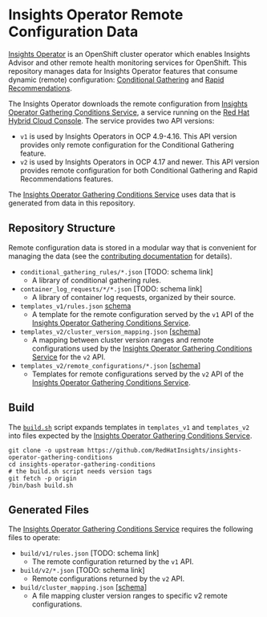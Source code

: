 # Insights Operator Remote Configuration Data

[Insights Operator](https://github.com/openshift/insights-operator) is an
OpenShift cluster operator which enables Insights Advisor and other remote
health monitoring services for OpenShift. This repository manages data for
Insights Operator features that consume dynamic (remote) configuration:
[Conditional Gathering](https://github.com/openshift/insights-operator/blob/master/docs/conditional-gatherer/README.md)
and [Rapid Recommendations](https://github.com/openshift/enhancements/blob/master/enhancements/insights/rapid-recommendations.md).

The Insights Operator downloads the remote configuration from
[Insights Operator Gathering Conditions Service](https://github.com/redhatinsights/insights-operator-gathering-conditions-service),
a service running on the [Red Hat Hybrid Cloud Console](https://developers.redhat.com/api-catalog/api/gathering).
The service provides two API versions:

* `v1` is used by Insights Operators in OCP 4.9-4.16. This API version provides
  only remote configuration for the Conditional Gathering feature.
* `v2` is used by Insights Operators in OCP 4.17 and newer. This API version
  provides remote configuration for both Conditional Gathering and Rapid
  Recommendations features.

The [Insights Operator Gathering Conditions Service](https://github.com/redhatinsights/insights-operator-gathering-conditions-service)
uses data that is generated from data in this repository.


## Repository Structure

Remote configuration data is stored in a modular way that is convenient for
managing the data (see the [contributing documentation](CONTRIBUTING.md) for
details).

* `conditional_gathering_rules/*.json`
  [TODO: schema link]
  * A library of conditional gathering rules.
* `container_log_requests/*/*.json`
  [TODO: schema link]
  * A library of container log requests, organized by their source.
* `templates_v1/rules.json`
  [schema](https://github.com/RedHatInsights/insights-operator-gathering-conditions/blob/main/schemas/remote_configuration_v1_template.schema.json)
  * A template for the remote configuration served by the `v1` API of the
    [Insights Operator Gathering Conditions Service](https://github.com/redhatinsights/insights-operator-gathering-conditions-service).
* `templates_v2/cluster_version_mapping.json`
  [[schema](https://github.com/RedHatInsights/insights-operator-gathering-conditions/blob/main/schemas/cluster_version_mapping.schema.json)]
  * A mapping between cluster version ranges and remote configurations used by the
    [Insights Operator Gathering Conditions Service](https://github.com/redhatinsights/insights-operator-gathering-conditions-service)
    for the `v2` API.
* `templates_v2/remote_configurations/*.json`
  [[schema](https://github.com/RedHatInsights/insights-operator-gathering-conditions/blob/main/schemas/remote_configuration_v2_template.schema.json)]
  * Templates for remote configurations served by the `v2` API of the
    [Insights Operator Gathering Conditions Service](https://github.com/redhatinsights/insights-operator-gathering-conditions-service).


## Build

The [`build.sh`](./build.sh) script expands templates in `templates_v1` and `templates_v2`
into files expected by the
[Insights Operator Gathering Conditions Service](https://github.com/redhatinsights/insights-operator-gathering-conditions-service).

```shell script
git clone -o upstream https://github.com/RedHatInsights/insights-operator-gathering-conditions
cd insights-operator-gathering-conditions
# the build.sh script needs version tags
git fetch -p origin
/bin/bash build.sh
```


## Generated Files

The [Insights Operator Gathering Conditions Service](https://github.com/redhatinsights/insights-operator-gathering-conditions-service)
requires the following files to operate:

* `build/v1/rules.json`
  [TODO: schema link]
  * The remote configuration returned by the `v1` API.
* `build/v2/*.json`
  [TODO: schema link]
  * Remote configurations returned by the `v2` API.
* `build/cluster_mapping.json`
  [[schema](https://github.com/RedHatInsights/insights-operator-gathering-conditions/blob/main/schemas/cluster_version_mapping.schema.json)]
  * A file mapping cluster version ranges to specific v2 remote configurations.
